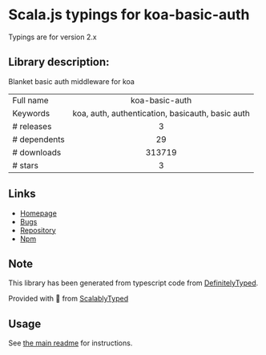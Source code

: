 
# Scala.js typings for koa-basic-auth

Typings are for version 2.x

## Library description:
Blanket basic auth middleware for koa

|                    |                 |
| ------------------ | :-------------: |
| Full name          | koa-basic-auth |
| Keywords           | koa, auth, authentication, basicauth, basic auth |
| # releases         | 3 |
| # dependents       | 29 |
| # downloads        | 313719 |
| # stars            | 3 |

## Links
- [Homepage](https://github.com/koajs/basic-auth#readme)
- [Bugs](https://github.com/koajs/basic-auth/issues)
- [Repository](https://github.com/koajs/basic-auth)
- [Npm](https://www.npmjs.com/package/koa-basic-auth)
    


## Note
This library has been generated from typescript code from [DefinitelyTyped](https://definitelytyped.org).

Provided with :purple_heart: from [ScalablyTyped](https://github.com/oyvindberg/ScalablyTyped)

## Usage
See [the main readme](../../readme.md) for instructions.


